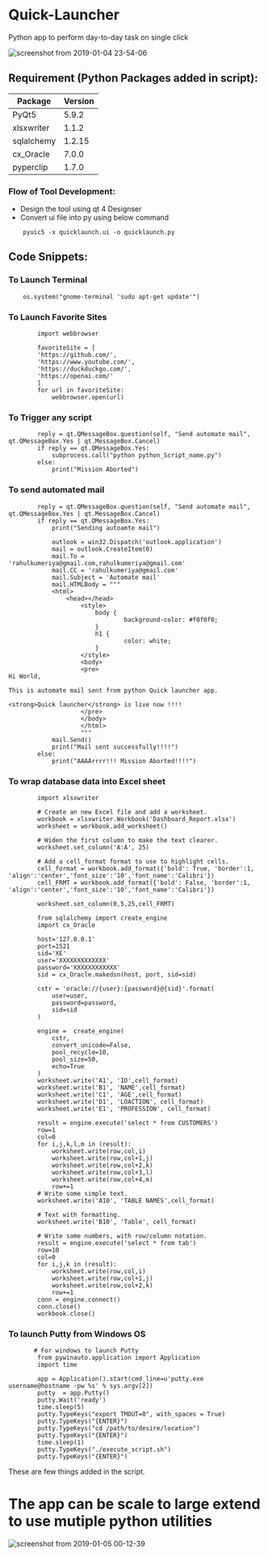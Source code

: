 # Quick-Launcher

Python app to perform day-to-day task on single click 

![screenshot from 2019-01-04 23-54-06](https://user-images.githubusercontent.com/31859032/50704240-b3cc2380-107c-11e9-92f1-b33fedb23efd.png)

## Requirement (Python Packages added in script): 
Package|Version
-----|-----
PyQt5| 5.9.2
xlsxwriter|1.1.2
sqlalchemy|1.2.15
cx_Oracle| 7.0.0
pyperclip|1.7.0

### Flow of Tool Development: 
- Design the tool using qt 4 Designser
- Convert ui file into py using below command
```    
    pyuic5 -x quicklaunch.ui -o quicklaunch.py
```

## Code Snippets:

### To Launch Terminal 

```
    os.system("gnome-terminal 'sudo apt-get update'")
```
### To Launch Favorite Sites
```
        import webbrowser

        favoriteSite = [
        'https://github.com/',
        'https://www.youtube.com/',
        'https://duckduckgo.com/',
        'https://openai.com/'
        ]
        for url in favoriteSite:
            webbrowser.open(url)

```
### To Trigger any script 
```
        reply = qt.QMessageBox.question(self, "Send automate mail", qt.QMessageBox.Yes | qt.MessageBox.Cancel)
        if reply == qt.QMessageBox.Yes:
            subprocess.call("python python_Script_name.py")
        else:
            print("Mission Aborted")

```
### To send automated mail 
```
        reply = qt.QMessageBox.question(self, "Send automate mail", qt.QMessageBox.Yes | qt.MessageBox.Cancel)
        if reply == qt.QMessageBox.Yes:
            print("Sending autoamte mail")

            outlook = win32.Dispatch('outlook.application')
            mail = outlook.CreateItem(0)
            mail.To = 'rahulkumeriya@gmail.com,rahulkumeriya@gmail.com'
            mail.CC = 'rahulkumeriya@gmail.com'
            mail.Subject = 'Automate mail'
            mail.HTMLBody = """
            <html>
                <head></head>
                    <style>
                        body {
                                background-color: #f0f0f0;
                        }
                        h1 {
                                color: white;
                        }
                    </style>
                    <body>
                    <pre>
Hi World,

This is automate mail sent from python Quick launcher app.

<strong>Quick launcher</strong> is live now !!!!
                    </pre>
                    </body>
                    </html>
                    """
            mail.Send()
            print("Mail sent successfully!!!!")
        else:
            print("AAAArrrr!!! Mission Aborted!!!!")
```
### To wrap database data into Excel sheet
```
        import xlsxwriter

        # Create an new Excel file and add a worksheet.
        workbook = xlsxwriter.Workbook('Dashboard_Report.xlsx')
        worksheet = workbook.add_worksheet()

        # Widen the first column to make the text clearer.
        worksheet.set_column('A:A', 25)

        # Add a cell_format format to use to highlight cells.
        cell_format = workbook.add_format({'bold': True, 'border':1, 'align':'center','font_size':'10','font_name':'Calibri'})
        cell_FRMT = workbook.add_format({'bold': False, 'border':1, 'align':'center','font_size':'10','font_name':'Calibri'})

        worksheet.set_column(0,5,25,cell_FRMT)

        from sqlalchemy import create_engine
        import cx_Oracle

        host='127.0.0.1'
        port=1521
        sid='XE'
        user='XXXXXXXXXXXXX'
        password='XXXXXXXXXXXX'
        sid = cx_Oracle.makedsn(host, port, sid=sid)

        cstr = 'oracle://{user}:{password}@{sid}'.format(
            user=user,
            password=password,
            sid=sid
        )

        engine =  create_engine(
            cstr,
            convert_unicode=False,
            pool_recycle=10,
            pool_size=50,
            echo=True
        )
        worksheet.write('A1', 'ID',cell_format)
        worksheet.write('B1', 'NAME',cell_format)
        worksheet.write('C1', 'AGE',cell_format)
        worksheet.write('D1', 'LOACTION', cell_format)
        worksheet.write('E1', 'PROFESSION', cell_format)

        result = engine.execute('select * from CUSTOMERS')
        row=1
        col=0
        for i,j,k,l,m in (result):
            worksheet.write(row,col,i)
            worksheet.write(row,col+1,j)
            worksheet.write(row,col+2,k)
            worksheet.write(row,col+3,l)
            worksheet.write(row,col+4,m)
            row+=1
        # Write some simple text.
        worksheet.write('A10', 'TABLE NAMES',cell_format)

        # Text with formatting.
        worksheet.write('B10', 'Table', cell_format)

        # Write some numbers, with row/column notation.
        result = engine.execute('select * from tab')
        row=10
        col=0
        for i,j,k in (result):
            worksheet.write(row,col,i)
            worksheet.write(row,col+1,j)
            worksheet.write(row,col+2,k)
            row+=1
        conn = engine.connect()
        conn.close()
        workbook.close()

```

### To launch Putty from Windows OS
```
       # For windows to launch Putty 
        from pywinauto.application import Application
        import time

        app = Application().start(cmd_line=u'putty.exe username@hostname -pw %s' % sys.argv[2])
        putty  = app.Putty()
        putty.Wait('ready')
        time.sleep(5)
        putty.TypeKeys("export TMOUT=0", with_spaces = True)
        putty.TypeKeys("{ENTER}")
        putty.TypeKeys("cd /path/to/desire/location")
        putty.TypeKeys("{ENTER}")
        time.sleep(1)
        putty.TypeKeys("./execute_script.sh")
        putty.TypeKeys("{ENTER}")

```
These are few things added in the script. 

# The app can be scale to large extend to use mutiple python utilities

![screenshot from 2019-01-05 00-12-39](https://user-images.githubusercontent.com/31859032/50704809-b3348c80-107e-11e9-8fc5-170d98e6963a.png)

